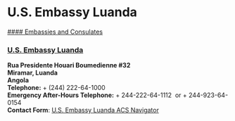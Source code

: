 # U.S. Embassy Luanda

[#### Embassies and Consulates](javascript:void(0); "Embassies and Consulates")

### [U.S. Embassy Luanda](https://ao.usembassy.gov/embassy/luanda/)

**Rua Presidente Houari Boumedienne #32  
Miramar, Luanda  
Angola**  
**Telephone:** + (244) 222-64-1000  
**Emergency After-Hours Telephone:** + 244-222-64-1112  or + 244-923-64-0154  
**Contact Form**: [U.S. Embassy Luanda ACS Navigator](https://docs.google.com/forms/d/e/1FAIpQLSfU0fgQLd06w36ok9-6x0BQdXo4USc_q_qbd6Clup79dGRTJA/viewform)